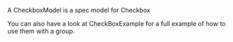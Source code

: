A CheckboxModel is a spec model for CheckboxYou can also have a look at CheckBoxExample for a full example of how to use them with a group.